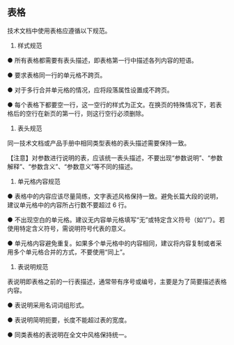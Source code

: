 ## 表格

技术文档中使用表格应遵循以下规范。

1. 样式规范

●   所有表格都需要有表头描述，即表格第一行中描述各列内容的短语。

●   要求表格同一行的单元格不跨页。

●   对于多行合并单元格的情况，应将段落属性设置成不跨页。

●   每个表格下都要空一行，这一空行的样式为正文。在换页的特殊情况下，若表格后的空行在新页的第一行，则这行空行必须删除。

1. 表头规范 

同一技术文档或产品手册中相同类型表格的表头描述需要保持一致。

【注意】对参数进行说明的表，应该统一表头描述，不要出现“参数说明”、“参数解释”、“参数含义”、“参数意义”等不同的描述。

1. 单元格内容规范

●   表格中的内容应该尽量简练，文字表述风格保持一致。避免长篇大段的说明，建议单元格中的内容所占行数不要超过 6 行。

●   不出现空白的单元格。建议无内容单元格填写“无”或特定含义符号（如“/”）。若使用特定含义符号，需说明符号代表的意义。

●   单元格内容避免重复。如果多个单元格中的内容相同，建议将内容复制或者采用多个单元格合并的方式，不要使用“同上”。

1. 表说明规范

​    表说明即表格之前的一行表描述，通常带有序号或编号，主要是为了简要描述表格内容。

●   表说明采用名词词组形式。

●   表说明简明扼要，长度不能超过表的宽度。 

●   同类表格的表说明在全文中风格保持统一。